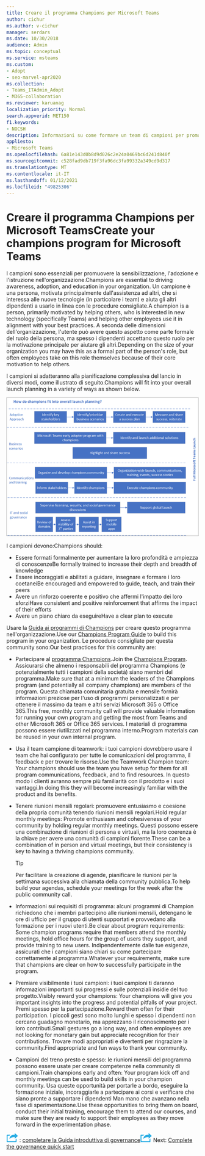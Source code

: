 ```yaml
---
title: Creare il programma Champions per Microsoft Teams
author: cichur
ms.author: v-cichur
manager: serdars
ms.date: 10/30/2018
audience: Admin
ms.topic: conceptual
ms.service: msteams
ms.custom:
- Adopt
- seo-marvel-apr2020
ms.collection:
- Teams_ITAdmin_Adopt
- M365-collaboration
ms.reviewer: karuanag
localization_priority: Normal
search.appverid: MET150
f1.keywords:
- NOCSH
description: Informazioni su come formare un team di campioni per promuovere l'adozione di team tramite la sensibilizzazione, l'adozione e l'istruzione nell'organizzazione.
appliesto:
- Microsoft Teams
ms.openlocfilehash: 6a81e143d0b8d9d026c2e24a0469bc6d241d840f
ms.sourcegitcommit: c528fad9db719f3fa96dc3fa99332a349cd9d317
ms.translationtype: MT
ms.contentlocale: it-IT
ms.lasthandoff: 01/12/2021
ms.locfileid: "49825306"
---
```

# <a name="create-your-champions-program-for-microsoft-teams"></a><span data-ttu-id="3f040-103">Creare il programma Champions per Microsoft Teams</span><span class="sxs-lookup"><span data-stu-id="3f040-103">Create your champions program for Microsoft Teams</span></span>

<span data-ttu-id="3f040-104">I campioni sono essenziali per promuovere la sensibilizzazione, l'adozione e l'istruzione nell'organizzazione.</span><span class="sxs-lookup"><span data-stu-id="3f040-104">Champions are essential to driving awareness, adoption, and education in your organization.</span></span> <span data-ttu-id="3f040-105">Un campione è una persona, motivata principalmente dall'assistenza ad altri, che si interessa alle nuove tecnologie (in particolare i team) e aiuta gli altri dipendenti a usarlo in linea con le procedure consigliate.</span><span class="sxs-lookup"><span data-stu-id="3f040-105">A champion is a person, primarily motivated by helping others, who is interested in new technology (specifically Teams) and helping other employees use it in alignment with your best practices.</span></span> <span data-ttu-id="3f040-106">A seconda delle dimensioni dell'organizzazione, l'utente può avere questo aspetto come parte formale del ruolo della persona, ma spesso i dipendenti accettano questo ruolo per la motivazione principale per aiutare gli altri.</span><span class="sxs-lookup"><span data-stu-id="3f040-106">Depending on the size of your organization you may have this as a formal part of the person's role, but often employees take on this role themselves because of their core motivation to help others.</span></span>

<span data-ttu-id="3f040-107">I campioni si adatteranno alla pianificazione complessiva del lancio in diversi modi, come illustrato di seguito.</span><span class="sxs-lookup"><span data-stu-id="3f040-107">Champions will fit into your overall launch planning in a variety of ways as shown below.</span></span>

![Illustrazione della pianificazione dell'avvio dei campioni](media/teams-adoption-champions.png)

<span data-ttu-id="3f040-109">I campioni devono:</span><span class="sxs-lookup"><span data-stu-id="3f040-109">Champions should:</span></span>

- <span data-ttu-id="3f040-110">Essere formati formalmente per aumentare la loro profondità e ampiezza di conoscenze</span><span class="sxs-lookup"><span data-stu-id="3f040-110">Be formally trained to increase their depth and breadth of knowledge</span></span>
- <span data-ttu-id="3f040-111">Essere incoraggiati e abilitati a guidare, insegnare e formare i loro coetanei</span><span class="sxs-lookup"><span data-stu-id="3f040-111">Be encouraged and empowered to guide, teach, and train their peers</span></span>
- <span data-ttu-id="3f040-112">Avere un rinforzo coerente e positivo che affermi l'impatto dei loro sforzi</span><span class="sxs-lookup"><span data-stu-id="3f040-112">Have consistent and positive reinforcement that affirms the impact of their efforts</span></span>
- <span data-ttu-id="3f040-113">Avere un piano chiaro da eseguire</span><span class="sxs-lookup"><span data-stu-id="3f040-113">Have a clear plan to execute</span></span>

<span data-ttu-id="3f040-114">Usare la [Guida ai programmi di Champions](https://go.microsoft.com/fwlink/?linkid=854665) per creare questo programma nell'organizzazione.</span><span class="sxs-lookup"><span data-stu-id="3f040-114">Use our [Champions Program Guide](https://go.microsoft.com/fwlink/?linkid=854665) to build this program in your organization.</span></span> <span data-ttu-id="3f040-115">Le procedure consigliate per questa community sono:</span><span class="sxs-lookup"><span data-stu-id="3f040-115">Our best practices for this community are:</span></span>

- <span data-ttu-id="3f040-116">Partecipare al [programma Champions](https://aka.ms/O365Champions).</span><span class="sxs-lookup"><span data-stu-id="3f040-116">Join the [Champions Program](https://aka.ms/O365Champions).</span></span> <span data-ttu-id="3f040-117">Assicurarsi che almeno i responsabili del programma Champions (e potenzialmente tutti i campioni della società) siano membri del programma.</span><span class="sxs-lookup"><span data-stu-id="3f040-117">Make sure that at a minimum the leaders of the Champions program (and potentially all company champions) are members of the program.</span></span> <span data-ttu-id="3f040-118">Questa chiamata comunitaria gratuita e mensile fornirà informazioni preziose per l'uso di programmi personalizzati e per ottenere il massimo da team e altri servizi Microsoft 365 o Office 365.</span><span class="sxs-lookup"><span data-stu-id="3f040-118">This free, monthly community call will provide valuable information for running your own program and getting the most from Teams and other Microsoft 365 or Office 365 services.</span></span> <span data-ttu-id="3f040-119">I materiali di programma possono essere riutilizzati nel programma interno.</span><span class="sxs-lookup"><span data-stu-id="3f040-119">Program materials can be reused in your own internal program.</span></span>

- <span data-ttu-id="3f040-120">Usa il team campione di teamwork: i tuoi campioni dovrebbero usare il team che hai configurato per tutte le comunicazioni del programma, il feedback e per trovare le risorse.</span><span class="sxs-lookup"><span data-stu-id="3f040-120">Use the Teamwork Champion team: Your champions should use the team you have setup for them for all program communications, feedback, and to find resources.</span></span>  <span data-ttu-id="3f040-121">In questo modo i clienti avranno sempre più familiarità con il prodotto e i suoi vantaggi.</span><span class="sxs-lookup"><span data-stu-id="3f040-121">In doing this they will become increasingly familiar with the product and its benefits.</span></span>

- <span data-ttu-id="3f040-122">Tenere riunioni mensili regolari: promuovere entusiasmo e coesione della propria comunità tenendo riunioni mensili regolari.</span><span class="sxs-lookup"><span data-stu-id="3f040-122">Hold regular monthly meetings: Promote enthusiasm and cohesiveness of your community by holding regular monthly meetings.</span></span> <span data-ttu-id="3f040-123">Questi possono essere una combinazione di riunioni di persona e virtuali, ma la loro coerenza è la chiave per avere una comunità di campioni fiorente.</span><span class="sxs-lookup"><span data-stu-id="3f040-123">These can be a combination of in person and virtual meetings, but their consistency is key to having a thriving champions community.</span></span>

    > [!TIP]
    > <span data-ttu-id="3f040-124">Per facilitare la creazione di agende, pianificare le riunioni per la settimana successiva alla chiamata della community pubblica.</span><span class="sxs-lookup"><span data-stu-id="3f040-124">To help build your agendas, schedule your meetings for the week after the public community call.</span></span> 

- <span data-ttu-id="3f040-125">Informazioni sui requisiti di programma: alcuni programmi di Champion richiedono che i membri partecipino alle riunioni mensili, detengano le ore di ufficio per il gruppo di utenti supportati e provvedano alla formazione per i nuovi utenti.</span><span class="sxs-lookup"><span data-stu-id="3f040-125">Be clear about program requirements: Some champion programs require that members attend the monthly meetings, hold office hours for the group of users they support, and provide training to new users.</span></span> <span data-ttu-id="3f040-126">Indipendentemente dalle tue esigenze, assicurati che i campioni siano chiari su come partecipare correttamente al programma.</span><span class="sxs-lookup"><span data-stu-id="3f040-126">Whatever your requirements, make sure that champions are clear on how to successfully participate in the program.</span></span>

- <span data-ttu-id="3f040-127">Premiare visibilmente i tuoi campioni: i tuoi campioni ti daranno informazioni importanti sui progressi e sulle potenziali insidie del tuo progetto.</span><span class="sxs-lookup"><span data-stu-id="3f040-127">Visibly reward your champions: Your champions will give you important insights into the progress and potential pitfalls of your project.</span></span> <span data-ttu-id="3f040-128">Premi spesso per la partecipazione.</span><span class="sxs-lookup"><span data-stu-id="3f040-128">Reward them often for their participation.</span></span> <span data-ttu-id="3f040-129">I piccoli gesti sono molto lunghi e spesso i dipendenti non cercano guadagno monetario, ma apprezzano il riconoscimento per i loro contributi.</span><span class="sxs-lookup"><span data-stu-id="3f040-129">Small gestures go a long way, and often employees are not looking for monetary gain but appreciate recognition for their contributions.</span></span> <span data-ttu-id="3f040-130">Trovare modi appropriati e divertenti per ringraziare la community.</span><span class="sxs-lookup"><span data-stu-id="3f040-130">Find appropriate and fun ways to thank your community.</span></span> 

- <span data-ttu-id="3f040-131">Campioni del treno presto e spesso: le riunioni mensili del programma possono essere usate per creare competenze nella community di campioni.</span><span class="sxs-lookup"><span data-stu-id="3f040-131">Train champions early and often: Your program kick off and monthly meetings can be used to build skills in your champion community.</span></span> <span data-ttu-id="3f040-132">Usa queste opportunità per portarle a bordo, eseguire la formazione iniziale, incoraggiarle a partecipare ai corsi e verificare che siano pronte a supportare i dipendenti Man mano che avanzano nella fase di sperimentazione.</span><span class="sxs-lookup"><span data-stu-id="3f040-132">Use these opportunities to bring them on board, conduct their initial training, encourage them to attend our courses, and make sure they are ready to support their employees as they move forward in the experimentation phase.</span></span>  

<span data-ttu-id="3f040-133">![Icona che rappresenta il passaggio successivo ](media/teams-adoption-next-icon.png) : [completare la Guida introduttiva di governance](teams-adoption-governance-quick-start.md)</span><span class="sxs-lookup"><span data-stu-id="3f040-133">![An icon representing the next step](media/teams-adoption-next-icon.png) Next: [Complete the governance quick start](teams-adoption-governance-quick-start.md)</span></span>

